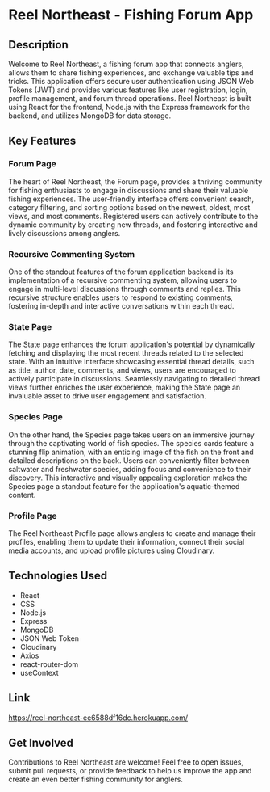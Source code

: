 # Reel Northeast - Fishing Forum App

## Description
Welcome to Reel Northeast, a fishing forum app that connects anglers, allows them to share fishing experiences, and exchange valuable tips and tricks. This application offers secure user authentication using JSON Web Tokens (JWT) and provides various features like user registration, login, profile management, and forum thread operations. Reel Northeast is built using React for the frontend, Node.js with the Express framework for the backend, and utilizes MongoDB for data storage.

## Key Features
### Forum Page
The heart of Reel Northeast, the Forum page, provides a thriving community for fishing enthusiasts to engage in discussions and share their valuable fishing experiences. The user-friendly interface offers convenient search, category filtering, and sorting options based on the newest, oldest, most views, and most comments. Registered users can actively contribute to the dynamic community by creating new threads, and fostering interactive and lively discussions among anglers.
### Recursive Commenting System
One of the standout features of the forum application backend is its implementation of a recursive commenting system, allowing users to engage in multi-level discussions through comments and replies. This recursive structure enables users to respond to existing comments, fostering in-depth and interactive conversations within each thread.
### State Page
The State page enhances the forum application's potential by dynamically fetching and displaying the most recent threads related to the selected state. With an intuitive interface showcasing essential thread details, such as title, author, date, comments, and views, users are encouraged to actively participate in discussions. Seamlessly navigating to detailed thread views further enriches the user experience, making the State page an invaluable asset to drive user engagement and satisfaction.
### Species Page
On the other hand, the Species page takes users on an immersive journey through the captivating world of fish species. The species cards feature a stunning flip animation, with an enticing image of the fish on the front and detailed descriptions on the back. Users can conveniently filter between saltwater and freshwater species, adding focus and convenience to their discovery. This interactive and visually appealing exploration makes the Species page a standout feature for the application's aquatic-themed content.
### Profile Page
The Reel Northeast Profile page allows anglers to create and manage their profiles, enabling them to update their information, connect their social media accounts, and upload profile pictures using Cloudinary.
## Technologies Used
* React
* CSS
* Node.js
* Express
* MongoDB
* JSON Web Token
* Cloudinary
* Axios
* react-router-dom
* useContext

## Link
https://reel-northeast-ee6588df16dc.herokuapp.com/

## Get Involved

Contributions to Reel Northeast are welcome! Feel free to open issues, submit pull requests, or provide feedback to help us improve the app and create an even better fishing community for anglers.
